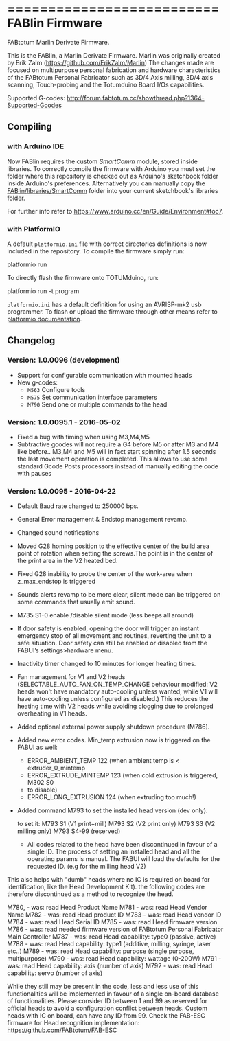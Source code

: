 ==========================
FABlin Firmware
==========================
FABtotum Marlin Derivate Firmware.

This is the FABlin, a Marlin Derivate Firmware. Marlin was originally created by Erik Zalm (https://github.com/ErikZalm/Marlin)
The changes made are focused on multipurpose personal fabrication and hardware characteristics of the FABtotum Personal Fabricator such as 3D/4 Axis milling, 3D/4 axis scanning, Touch-probing and the Totumduino Board I/Os capabilities.

Supported G-codes: http://forum.fabtotum.cc/showthread.php?1364-Supported-Gcodes


Compiling
---------

### with Arduino IDE

Now FABlin requires the custom _SmartComm_ module, stored inside
libraries. To correctly compile the firmware with Arduino you must set
the folder where this repository is checked out as Arduino's sketchbook
folder inside Arduino's preferences. Alternatively you can manually
copy the [FABlin/libraries/SmartComm](libraries/SmartComm) folder into
your current sketchbook's libraries folder.

For further info refer to
https://www.arduino.cc/en/Guide/Environment#toc7.


### with PlatformIO

A default `platformio.ini` file with correct directories definitions is
now included in the repository. To compile the firmware simply run:

  platformio run

To directly flash the firmware onto TOTUMduino, run:

  platformio run -t program

`platformio.ini` has a default definition for using an AVRISP-mk2 usb
programmer. To flash or upload the firmware through other means refer
to [platformio
documentation](http://docs.platformio.org/en/stable/userguide/cmd_run.html).


Changelog
---------

### Version: 1.0.0096 (development)
* Support for configurable communication with mounted heads
* New g-codes:
  - `M563` Configure tools
  - `M575` Set communication interface parameters
  - `M790` Send one or multiple commands to the head

### Version: 1.0.0095.1 - 2016-05-02
* Fixed a bug with timing when using M3,M4,M5
* Subtractive gcodes will not require a G4 before M5 or after M3 and M4 like before..
  M3,M4 and M5 will in fact start spinning after 1.5 seconds the last movement operation is completed.
  This allows to use some standard Gcode Posts processors instead of manually editing the code with pauses

### Version: 1.0.0095 - 2016-04-22

* Default Baud rate changed to 250000 bps.
* General Error management & Endstop management revamp.
* Changed sound notifications
* Moved G28 homing position to the effective center of the build area point of rotation when setting the screws.The point is in the center of the print area in the V2 heated bed.
* Fixed G28 inability to probe the center of the work-area when z_max_endstop is triggered
* Sounds alerts revamp to be more clear, silent mode can be triggered on some commands that usually emit sound.
*  M735 S1-0 enable /disable silent mode (less beeps all around)
* If door safety is enabled, opening the door will trigger an instant emergency stop of all movement and routines, reverting the unit to a safe situation. Door safety can still be enabled or disabled from the FABUI’s settings>hardware menu.
* Inactivity timer changed to 10 minutes for longer heating times.
* Fan management for V1 and V2 heads (SELECTABLE_AUTO_FAN_ON_TEMP_CHANGE behaviour modified: V2 heads won't have mandatory auto-cooling unless wanted, while V1 will have auto-cooling unless configured as disabled.) This reduces the heating time with V2 heads while avoiding clogging due to prolonged overheating in V1 heads.
* Added optional external power supply shutdown procedure (M786).
* Added new error codes. Min_temp extrusion now is triggered on the FABUI as well:
   * ERROR_AMBIENT_TEMP 122 (when ambient temp is < extruder_0_mintemp
   * ERROR_EXTRUDE_MINTEMP 123 (when cold extrusion is triggered, M302 S0
   * to disable)
   * ERROR_LONG_EXTRUSION 124 (when extruding too much!)
* Added command M793 to set the installed head version (dev only).

   to set it:
    M793 S1  (V1 print+mill)
    M793 S2  (V2 print only)
    M793 S3  (V2 milling only)
    M793 S4-99 (reserved)


   * All codes related to the head have been discontinued in favour of a single ID.
The process of setting an installed head and all the operating params is manual.
The FABUI will load the defaults for the requested ID. (e.g for the milling head V2)


This also helps with "dumb" heads where no IC is required on board for identification, like the Head Development Kit).
the following codes are therefore discontinued as a method to recognize the head.


M780, - was: read Head Product Name
M781 - was: read Head Vendor Name
M782 - was: read Head product ID
M783 - was: read Head vendor ID
M784 - was: read Head Serial ID
M785 - was: read Head firmware version
M786 - was: read needed firmware version of FABtotum Personal Fabricator Main Controller
M787 - was: read Head capability: type0 (passive, active)
M788 - was: read Head capability: type1 (additive, milling, syringe, laser etc..)
M789 - was: read Head capability: purpose (single purpose, multipurpose)
M790 - was: read Head capability: wattage (0-200W)
M791 - was: read Head capability: axis (number of axis)
M792 - was: read Head capability: servo (number of axis)


While they still may be present in the code, less and less use of this functionalities will be implemented in favour of a single on-board database of functionalities.
Please consider ID between 1 and 99 as reserved for official heads to avoid a configuration conflict between heads.
Custom heads with IC on board, can have any ID from 99. Check the FAB-ESC firmware for Head recognition implementation: https://github.com/FABtotum/FAB-ESC
